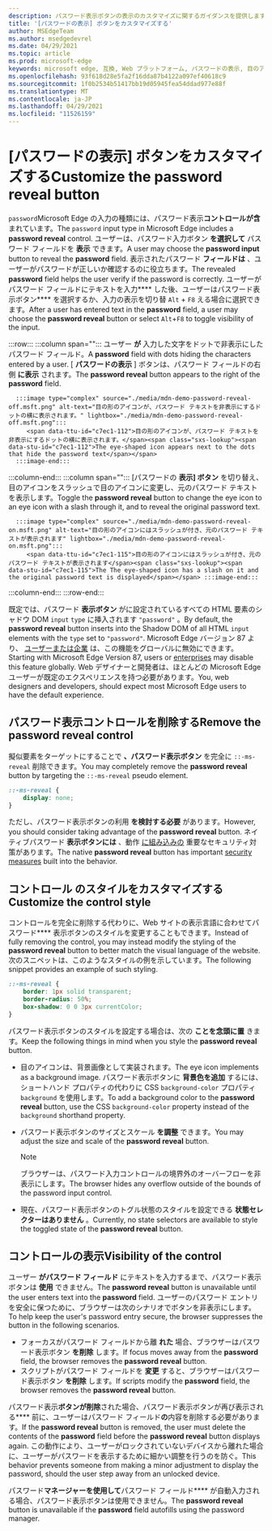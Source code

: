 ```yaml
---
description: パスワード表示ボタンの表示のカスタマイズに関するガイダンスを提供します
title: '[パスワードの表示] ボタンをカスタマイズする'
author: MSEdgeTeam
ms.author: msedgedevrel
ms.date: 04/29/2021
ms.topic: article
ms.prod: microsoft-edge
keywords: microsoft edge, 互換, Web プラットフォーム, パスワードの表示, 目のアイコン
ms.openlocfilehash: 93f618d28e5fa2f16dda87b4122a097ef40618c9
ms.sourcegitcommit: 1f0b2534b51417bb19d05945fea54ddad977e88f
ms.translationtype: MT
ms.contentlocale: ja-JP
ms.lasthandoff: 04/29/2021
ms.locfileid: "11526159"
---
```

# <a name="customize-the-password-reveal-button"></a><span data-ttu-id="c7ec1-104">[パスワードの表示] ボタンをカスタマイズする</span><span class="sxs-lookup"><span data-stu-id="c7ec1-104">Customize the password reveal button</span></span>  

<span data-ttu-id="c7ec1-105">`password`Microsoft Edge の入力の種類には、パスワード表示**コントロールが含**まれています。</span><span class="sxs-lookup"><span data-stu-id="c7ec1-105">The `password` input type in Microsoft Edge includes a **password reveal** control.</span></span>  <span data-ttu-id="c7ec1-106">ユーザーは、パスワード入力ボタン **を選択して** パスワード フィールドを **表示** できます。</span><span class="sxs-lookup"><span data-stu-id="c7ec1-106">A user may choose the **password input** button to reveal the **password** field.</span></span>  <span data-ttu-id="c7ec1-107">表示されたパスワード **フィールドは** 、ユーザーがパスワードが正しいか確認するのに役立ちます。</span><span class="sxs-lookup"><span data-stu-id="c7ec1-107">The revealed **password** field helps the user verify if the password is correctly.</span></span>  <span data-ttu-id="c7ec1-108">ユーザーがパスワード フィールドにテキストを入力\*\*\*\* した後、ユーザーはパスワード表示ボタン\*\*\*\* を選択するか、入力の表示を切り替 `Alt` + `F8` える場合に選択できます。</span><span class="sxs-lookup"><span data-stu-id="c7ec1-108">After a user has entered text in the **password** field, a user may choose the **password reveal** button or select `Alt`+`F8` to toggle visibility of the input.</span></span>  

:::row:::
   :::column span="":::
      <span data-ttu-id="c7ec1-109">ユーザー **が** 入力した文字をドットで非表示にしたパスワード フィールド。</span><span class="sxs-lookup"><span data-stu-id="c7ec1-109">A **password** field with dots hiding the characters entered by a user.</span></span>  <span data-ttu-id="c7ec1-110">[ **パスワードの表示** ] ボタンは、パスワード フィールドの右側 **に表示** されます。</span><span class="sxs-lookup"><span data-stu-id="c7ec1-110">The **password reveal** button appears to the right of the **password** field.</span></span>
      
      :::image type="complex" source="./media/mdn-demo-password-reveal-off.msft.png" alt-text="目の形のアイコンが、パスワード テキストを非表示にするドットの横に表示されます。" lightbox="./media/mdn-demo-password-reveal-off.msft.png":::
         <span data-ttu-id="c7ec1-112">目の形のアイコンが、パスワード テキストを非表示にするドットの横に表示されます。</span><span class="sxs-lookup"><span data-stu-id="c7ec1-112">The eye-shaped icon appears next to the dots that hide the password text</span></span>  
      :::image-end:::  
   :::column-end:::
   :::column span="":::
      <span data-ttu-id="c7ec1-113">[パスワードの **表示] ボタン** を切り替え、目のアイコンをスラッシュで目のアイコンに変更し、元のパスワード テキストを表示します。</span><span class="sxs-lookup"><span data-stu-id="c7ec1-113">Toggle the **password reveal** button to change the eye icon to an eye icon with a slash through it, and to reveal the original password text.</span></span>  
      
      :::image type="complex" source="./media/mdn-demo-password-reveal-on.msft.png" alt-text="目の形のアイコンにはスラッシュが付き、元のパスワード テキストが表示されます" lightbox="./media/mdn-demo-password-reveal-on.msft.png":::
         <span data-ttu-id="c7ec1-115">目の形のアイコンにはスラッシュが付き、元のパスワード テキストが表示されます</span><span class="sxs-lookup"><span data-stu-id="c7ec1-115">The The eye-shaped icon has a slash on it and the original password text is displayed</span></span> :::image-end:::  
   :::column-end:::
:::row-end:::  

<span data-ttu-id="c7ec1-116">既定では、パスワード **表示ボタン** がに設定されているすべての HTML 要素のシャドウ DOM `input` `type` に挿入されます `"password"` 。</span><span class="sxs-lookup"><span data-stu-id="c7ec1-116">By default, the **password reveal** button inserts into the Shadow DOM of all HTML `input` elements with the `type` set to `"password"`.</span></span>  <span data-ttu-id="c7ec1-117">Microsoft Edge バージョン 87 より、 [ユーザーまたは企業][DeployedgeMicrosoftEdgePoliciesPasswordrevealenabled] は、この機能をグローバルに無効にできます。</span><span class="sxs-lookup"><span data-stu-id="c7ec1-117">Starting with Microsoft Edge Version 87, users or [enterprises][DeployedgeMicrosoftEdgePoliciesPasswordrevealenabled] may disable this feature globally.</span></span>  <span data-ttu-id="c7ec1-118">Web デザイナーと開発者は、ほとんどの Microsoft Edge ユーザーが既定のエクスペリエンスを持つ必要があります。</span><span class="sxs-lookup"><span data-stu-id="c7ec1-118">You, web designers and developers, should expect most Microsoft Edge users to have the default experience.</span></span>  

## <a name="remove-the-password-reveal-control"></a><span data-ttu-id="c7ec1-119">パスワード表示コントロールを削除する</span><span class="sxs-lookup"><span data-stu-id="c7ec1-119">Remove the password reveal control</span></span>  

<span data-ttu-id="c7ec1-120">擬似要素をターゲットにすることで **、パスワード表示ボタン** を完全に `::-ms-reveal` 削除できます。</span><span class="sxs-lookup"><span data-stu-id="c7ec1-120">You may completely remove the **password reveal** button by targeting the `::-ms-reveal` pseudo element.</span></span>  

```css
::-ms-reveal {
    display: none;
}
```  

<span data-ttu-id="c7ec1-121">ただし、パスワード表示ボタンの利用 **を検討する必要** があります。</span><span class="sxs-lookup"><span data-stu-id="c7ec1-121">However, you should consider taking advantage of the **password reveal** button.</span></span>  <span data-ttu-id="c7ec1-122">ネイティブパスワード **表示ボタンには** 、動作 [に組み込みの](#visibility-of-the-control) 重要なセキュリティ対策があります。</span><span class="sxs-lookup"><span data-stu-id="c7ec1-122">The native **password reveal** button has important [security measures](#visibility-of-the-control) built into the behavior.</span></span>  

## <a name="customize-the-control-style"></a><span data-ttu-id="c7ec1-123">コントロール のスタイルをカスタマイズする</span><span class="sxs-lookup"><span data-stu-id="c7ec1-123">Customize the control style</span></span>  

<span data-ttu-id="c7ec1-124">コントロールを完全に削除する代わりに、Web サイトの表示言語に合わせてパスワード\*\*\*\* 表示ボタンのスタイルを変更することもできます。</span><span class="sxs-lookup"><span data-stu-id="c7ec1-124">Instead of fully removing the control, you may instead modify the styling of the **password reveal** button to better match the visual language of the website.</span></span>  <span data-ttu-id="c7ec1-125">次のスニペットは、このようなスタイルの例を示しています。</span><span class="sxs-lookup"><span data-stu-id="c7ec1-125">The following snippet provides an example of such styling.</span></span>  

```css
::-ms-reveal {
    border: 1px solid transparent;
    border-radius: 50%;
    box-shadow: 0 0 3px currentColor;
}
```  

<span data-ttu-id="c7ec1-126">パスワード表示ボタンのスタイルを設定する場合は、次の **ことを念頭に置** きます。</span><span class="sxs-lookup"><span data-stu-id="c7ec1-126">Keep the following things in mind when you style the **password reveal** button.</span></span>  

*   <span data-ttu-id="c7ec1-127">目のアイコンは、背景画像として実装されます。</span><span class="sxs-lookup"><span data-stu-id="c7ec1-127">The eye icon implements as a background image.</span></span>  <span data-ttu-id="c7ec1-128">パスワード表示ボタンに **背景色を追加** するには、ショートハンド プロパティの代わりに CSS `background-color` プロパティ `background` を使用します。</span><span class="sxs-lookup"><span data-stu-id="c7ec1-128">To add a background color to the **password reveal** button, use the CSS `background-color` property instead of the `background` shorthand property.</span></span>  
*   <span data-ttu-id="c7ec1-129">パスワード表示ボタンのサイズとスケール **を調整** できます。</span><span class="sxs-lookup"><span data-stu-id="c7ec1-129">You may adjust the size and scale of the **password reveal** button.</span></span>  
    
    > [!NOTE]
    ><span data-ttu-id="c7ec1-130">ブラウザーは、パスワード入力コントロールの境界外のオーバーフローを非表示にします。</span><span class="sxs-lookup"><span data-stu-id="c7ec1-130">The browser hides any overflow outside of the bounds of the password input control.</span></span>  
    
*   <span data-ttu-id="c7ec1-131">現在、パスワード表示ボタンのトグル状態のスタイルを設定できる **状態セレクターはありません** 。</span><span class="sxs-lookup"><span data-stu-id="c7ec1-131">Currently, no state selectors are available to style the toggled state of the **password reveal** button.</span></span>  
    
## <a name="visibility-of-the-control"></a><span data-ttu-id="c7ec1-132">コントロールの表示</span><span class="sxs-lookup"><span data-stu-id="c7ec1-132">Visibility of the control</span></span>  

<span data-ttu-id="c7ec1-133">ユーザー **がパスワード フィールド** にテキストを入力するまで、パスワード表示ボタンは **使用** できません。</span><span class="sxs-lookup"><span data-stu-id="c7ec1-133">The **password reveal** button is unavailable until the user enters text into the **password** field.</span></span>  <span data-ttu-id="c7ec1-134">ユーザーのパスワード エントリを安全に保つために、ブラウザーは次のシナリオでボタンを非表示にします。</span><span class="sxs-lookup"><span data-stu-id="c7ec1-134">To help keep the user's password entry secure, the browser suppresses the button in the following scenarios.</span></span>

*   <span data-ttu-id="c7ec1-135">フォーカスがパスワード フィールドから離 **れた** 場合、ブラウザーはパスワード表示ボタン **を削除** します。</span><span class="sxs-lookup"><span data-stu-id="c7ec1-135">If focus moves away from the **password** field, the browser removes the **password reveal** button.</span></span>  
*   <span data-ttu-id="c7ec1-136">スクリプトがパスワード フィールドを **変更** すると、ブラウザーはパスワード表示ボタン **を削除** します。</span><span class="sxs-lookup"><span data-stu-id="c7ec1-136">If scripts modify the **password** field, the browser removes the **password reveal** button.</span></span>  

<span data-ttu-id="c7ec1-137">パスワード表示**ボタンが削除**された場合、パスワード表示ボタンが再び表示される\*\*\*\* 前に、ユーザーはパスワード フィールド**の**内容を削除する必要があります。</span><span class="sxs-lookup"><span data-stu-id="c7ec1-137">If the **password reveal** button is removed, the user must delete the contents of the **password** field before the **password reveal** button displays again.</span></span> <span data-ttu-id="c7ec1-138">この動作により、ユーザーがロックされていないデバイスから離れた場合に、ユーザーがパスワードを表示するために細かい調整を行うのを防ぐ。</span><span class="sxs-lookup"><span data-stu-id="c7ec1-138">This behavior prevents someone from making a minor adjustment to display the password, should the user step away from an unlocked device.</span></span>
    
<span data-ttu-id="c7ec1-139">パスワード**マネージャーを使用して**パスワード フィールド\*\*\*\* が自動入力される場合、パスワード表示ボタンは使用できません。</span><span class="sxs-lookup"><span data-stu-id="c7ec1-139">The **password reveal** button is unavailable if the **password** field autofills using the password manager.</span></span>  

<!-- links -->  

[DeployedgeMicrosoftEdgePoliciesPasswordrevealenabled]: /deployedge/microsoft-edge-policies#passwordrevealenabled "PasswordRevealEnabled - Microsoft Edge - ポリシー |Microsoft Docs"  
